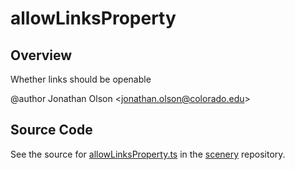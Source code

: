 # allowLinksProperty

## Overview

Whether links should be openable

@author Jonathan Olson &lt;jonathan.olson@colorado.edu&gt;



## Source Code

See the source for [allowLinksProperty.ts](https://github.com/phetsims/scenery/blob/main/js/util/allowLinksProperty.ts) in the [scenery](https://github.com/phetsims/scenery) repository.
